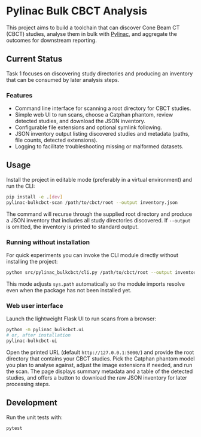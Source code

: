 # Pylinac Bulk CBCT Analysis

This project aims to build a toolchain that can discover Cone Beam CT (CBCT) studies, analyse them in bulk with [Pylinac](https://pylinac.readthedocs.io/), and aggregate the outcomes for downstream reporting.

## Current Status

Task 1 focuses on discovering study directories and producing an inventory that can be consumed by later analysis steps.

### Features

- Command line interface for scanning a root directory for CBCT studies.
- Simple web UI to run scans, choose a Catphan phantom, review detected studies, and download the JSON inventory.
- Configurable file extensions and optional symlink following.
- JSON inventory output listing discovered studies and metadata (paths, file counts, detected extensions).
- Logging to facilitate troubleshooting missing or malformed datasets.

## Usage

Install the project in editable mode (preferably in a virtual environment) and run the CLI:

```bash
pip install -e .[dev]
pylinac-bulkcbct-scan /path/to/cbct/root --output inventory.json
```

The command will recurse through the supplied root directory and produce a JSON inventory that includes all study directories discovered. If `--output` is omitted, the inventory is printed to standard output.

### Running without installation

For quick experiments you can invoke the CLI module directly without installing the project:

```bash
python src/pylinac_bulkcbct/cli.py /path/to/cbct/root --output inventory.json
```

This mode adjusts `sys.path` automatically so the module imports resolve even when the package has not been installed yet.

### Web user interface

Launch the lightweight Flask UI to run scans from a browser:

```bash
python -m pylinac_bulkcbct.ui
# or, after installation
pylinac-bulkcbct-ui
```

Open the printed URL (default `http://127.0.0.1:5000/`) and provide the root directory that contains your CBCT studies. Pick the Catphan phantom model you plan to analyse against, adjust the image extensions if needed, and run the scan. The page displays summary metadata and a table of the detected studies, and offers a button to download the raw JSON inventory for later processing steps.

## Development

Run the unit tests with:

```bash
pytest
```
